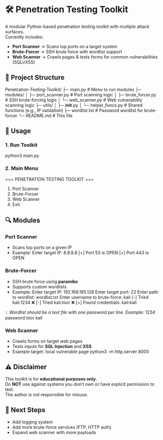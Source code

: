 # 🛠️ Penetration Testing Toolkit

A modular Python-based penetration testing toolkit with multiple attack surfaces.  
Currently includes:

- **Port Scanner** → Scans top ports on a target system  
- **Brute-Forcer** → SSH brute force with wordlist support  
- **Web Scanner** → Crawls pages & tests forms for common vulnerabilities (SQLi/XSS)



## 📂 Project Structure

Penetration-Testing-Toolkit/
├─ main.py                # Menu to run modules
├─ modules/
│   ├─ port_scanner.py    # Port scanning logic
│   ├─ brute_forcer.py    # SSH brute-forcing logic
│   └─ web_scanner.py     # Web vulnerability scanning logic
├─ utils/
│   ├─ __init__.py
│   └─ helper_funcs.py    # Shared functions (e.g., IP validation)
├─ wordlist.txt           # Password wordlist for brute-forcer
└─ README.md              # This file




## 🚀 Usage

### 1. Run Toolkit
python3 main.py

### 2. Main Menu
=== PENETRATION TESTING TOOLKIT ===
1. Port Scanner
2. Brute-Forcer
3. Web Scanner
4. Exit



## 🔍 Modules

### Port Scanner
- Scans top ports on a given IP  
- Example:
Enter target IP: 8.8.8.8
[+] Port 53 is OPEN
[+] Port 443 is OPEN



### Brute-Forcer
- SSH brute force using **paramiko**  
- Supports custom wordlists  
- Example:
Enter target IP: 192.168.195.128
Enter target port: 22
Enter path to wordlist: wordlist.txt
Enter username to brute-force: kali
[-] Tried kali:1234 ❌
[-] Tried kali:toor ❌
[+] Found credentials: kali:kali

💡 *Wordlist should be a text file with one password per line. Example:*
1234
password
toor
kali



### Web Scanner
- Crawls forms on target web pages  
- Tests inputs for **SQL Injection** and **XSS**  
- Example target: local vulnerable page
python3 -m http.server 8000






## ⚠️ Disclaimer
This toolkit is for **educational purposes only**.  
Do **NOT** use against systems you don’t own or have explicit permission to test.  
The author is not responsible for misuse.  



## 🧩 Next Steps
- Add logging system  
- Add more brute-force services (FTP, HTTP auth)  
- Expand web scanner with more payloads
